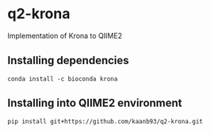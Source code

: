 # q2-krona
Implementation of Krona to QIIME2

## Installing dependencies
```
conda install -c bioconda krona
```

## Installing into QIIME2 environment
```
pip install git+https://github.com/kaanb93/q2-krona.git
```
